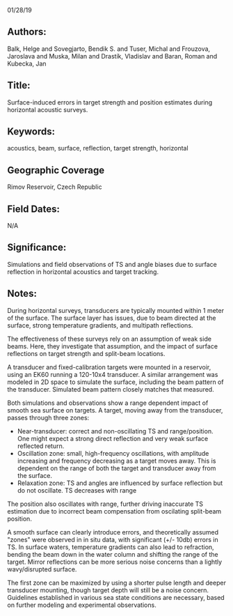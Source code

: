01/28/19
## Authors:
Balk, Helge and Sovegjarto, Bendik S. and Tuser, Michal and Frouzova, Jaroslava and Muska, Milan and Drastík, Vladislav and Baran, Roman and Kubecka, Jan
## Title:
Surface-induced errors in target strength and position estimates during horizontal acoustic surveys.
## Keywords:
acoustics, beam, surface, reflection, target strength, horizontal
## Geographic Coverage
Rimov Reservoir, Czech Republic
## Field Dates:
N/A
## Significance:
Simulations and field observations of TS and angle biases due to surface reflection in horizontal acoustics and target tracking.  

## Notes:
During horizontal surveys, transducers are typically mounted within 1 meter of the surface.  The surface layer has issues, due to beam directed at the surface, strong temperature gradients, and multipath reflections.

The effectiveness of these surveys rely on an assumption of weak side beams.  Here, they investigate that assumption, and the impact of surface reflections on target strength and split-beam locations.

A transducer and fixed-calibration targets were mounted in a reservoir, using an EK60 running a 120-10x4 transducer.  A similar arrangement was modeled in 2D space to simulate the surface, including the beam pattern of the transducer.  Simulated beam pattern closely matches that measured.

Both simulations and observations show a range dependent impact of smooth sea surface on targets.  A target, moving away from the transducer, passes through three zones:
- Near-transducer: correct and non-oscillating TS and range/position.  One might expect a strong direct reflection and very weak surface reflected return.
- Oscillation zone: small, high-frequency oscillations, with amplitude increasing and frequency decreasing as a target moves away.  This is dependent on the range of both the target and transducer away from the surface.
- Relaxation zone: TS and angles are influenced by surface reflection but do not oscillate. TS decreases with range

The position also oscillates with range, further driving inaccurate TS estimation due to incorrect beam compensation from oscilating split-beam position.

A smooth surface can clearly introduce errors, and theoretically assumed "zones" were observed in in situ data, with significant (+/- 10db) errors in TS.  In surface waters, temperature gradients can also lead to refraction, bending the beam down in the water column and shifting the range of the target. Mirror reflections can be more serious noise concerns than a lightly wavy/disrupted surface.

The first zone can be maximized by using a shorter pulse length and deeper transducer mounting, though target depth will still be a noise concern.  Guidelines established in various sea state conditions are necessary, based on further modeling and experimental observations.
